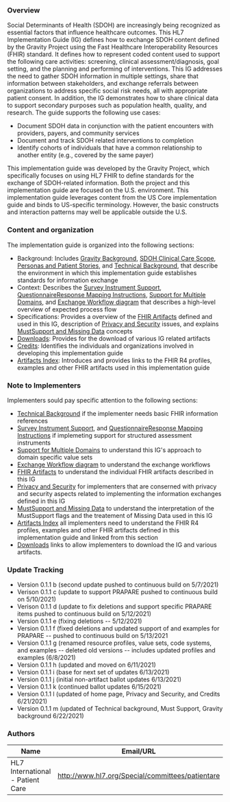 ### Overview

Social Determinants of Health (SDOH) are increasingly being recognized as essential factors that influence healthcare outcomes. This HL7 Implementation Guide (IG) defines how to exchange SDOH content defined by the Gravity Project using the Fast Healthcare Interoperability Resources (FHIR) standard. It defines how to represent coded content used to support the following care activities: screening, clinical assessment/diagnosis, goal setting, and the planning and performing of interventions. This IG addresses the need to gather SDOH information in multiple settings, share that information between stakeholders, and exchange referrals between organizations to address specific social risk needs, all with appropriate patient consent.  In addition, the IG demonstrates how to share clinical data to support secondary purposes such as population health, quality, and research. The guide supports the following use cases:
* 	Document SDOH data in conjunction with the patient encounters with providers, payers, and community services
* 	Document and track SDOH related interventions to completion
* 	Identify cohorts of individuals that have a common relationship to another entity (e.g., covered by the same payer)


This implementation guide was developed by the Gravity Project, which specifically focuses on using HL7 FHIR to define standards for the exchange of SDOH-related information.  Both the project and this implementation guide are focused on the U.S. environment.  This implementation guide leverages content from the US Core implementation guide and binds to US-specific terminology.  However, the basic constructs and interaction patterns may well be applicable outside the U.S.

### Content and organization

The implementation guide is organized into the following sections:

* Background: Includes [Gravity Background](http://build.fhir.org/ig/HL7/fhir-sdoh-clinicalcare/gravity_background.html), [SDOH Clinical Care Scope](http://build.fhir.org/ig/HL7/fhir-sdoh-clinicalcare/sdoh_clinical_care_scope.html), [Personas and Patient Stories](http://build.fhir.org/ig/HL7/fhir-sdoh-clinicalcare/personas_and_patient_stories.html), and [Technical Background](http://build.fhir.org/ig/HL7/fhir-sdoh-clinicalcare/technical_background.html), that describe the environment in which this implementation guide establishes standards for information exchange
* Context: Describes the [Survey Instrument Support](http://build.fhir.org/ig/HL7/fhir-sdoh-clinicalcare/survey_instrument_support.html),[ QuestionnaireResponse Mapping Instructions](http://build.fhir.org/ig/HL7/fhir-sdoh-clinicalcare/mapping_instructions.html), [Support for Multiple Domains](http://build.fhir.org/ig/HL7/fhir-sdoh-clinicalcare/support_for_multiple_domains.html), and [Exchange Workflow diagram](http://build.fhir.org/ig/HL7/fhir-sdoh-clinicalcare/exchange_workflow.html) that describes a high-level overview of expected process flow
* Specifications: Provides a overview of the [FHIR Artifacts](http://build.fhir.org/ig/HL7/fhir-sdoh-clinicalcare/fhir_artifacts_overview.html) defined and used in this IG, description of [Privacy and Security](http://build.fhir.org/ig/HL7/fhir-sdoh-clinicalcare/privacy_and_security.html) issues, and explains [MustSupport and Missing Data](http://build.fhir.org/ig/HL7/fhir-sdoh-clinicalcare/mustsupport_and_missing_data.html) concepts 
* [Downloads](http://build.fhir.org/ig/HL7/fhir-sdoh-clinicalcare/downloads.html): Provides for the download of various IG related artifacts
* [Credits](http://build.fhir.org/ig/HL7/fhir-sdoh-clinicalcare/credits.html): Identifies the individuals and organizations involved in developing this implementation guide
* [Artifacts Index](http://build.fhir.org/ig/HL7/fhir-sdoh-clinicalcare/artifacts.html):  Introduces and provides links to the FHIR R4 profiles, examples and other FHIR artifacts used in this implementation guide

### Note to Implementers

Implementers sould pay specific attention to the following sections:

* [Technical Background](http://build.fhir.org/ig/HL7/fhir-sdoh-clinicalcare/technical_background.html) if the implementer needs basic FHIR information references
* [Survey Instrument Support](http://build.fhir.org/ig/HL7/fhir-sdoh-clinicalcare/survey_instrument_support.html), and [ QuestionnaireResponse Mapping Instructions](http://build.fhir.org/ig/HL7/fhir-sdoh-clinicalcare/mapping_instructions.html) if implemeting support for structured assessment instruments
* [Support for Multiple Domains](http://build.fhir.org/ig/HL7/fhir-sdoh-clinicalcare/support_for_multiple_domains.html) to understand this IG's approach to domain specific value sets
* [Exchange Workflow diagram](http://build.fhir.org/ig/HL7/fhir-sdoh-clinicalcare/exchange_workflow.html) to understand the exchange workflows
* [FHIR Artifacts](http://build.fhir.org/ig/HL7/fhir-sdoh-clinicalcare/fhir_artifacts_overview.html) to understand the individual FHIR artifacts described in this IG
* [Privacy and Security](http://build.fhir.org/ig/HL7/fhir-sdoh-clinicalcare/privacy_and_security.html) for implementers that are conserned with privacy and security aspects related to implementing the information exchanges defined in this IG
* [MustSupport and Missing Data](http://build.fhir.org/ig/HL7/fhir-sdoh-clinicalcare/mustsupport_and_missing_data.html) to understand the interpretation of the MustSupport flags and the treatement of Missing Data used in this IG 
* [Artifacts Index](http://build.fhir.org/ig/HL7/fhir-sdoh-clinicalcare/artifacts.html) all implementers need to understand the FHIR R4 profiles, examples and other FHIR artifacts defined in this implementation guide and linked from this section
* [Downloads](http://build.fhir.org/ig/HL7/fhir-sdoh-clinicalcare/downloads.html) links to allow implementers to download the IG and various artifacts. 

### Update Tracking

* Version 0.1.1 b (second update pushed to continuous build on 5/7/2021)
* Verison 0.1.1 c (update to support PRAPARE pushed to continuous build on 5/10/2021)
* Verison 0.1.1 d (update to fix deletions and support specific PRAPARE items pushed to continuous build on 5/12/2021)
* Version 0.1.1 e (fixing deletions -- 5/12/2021)
* Version 0.1.1 f (fixed deletions and updated support of and examples for PRAPARE -- pushed to continuous build on 5/13/2021
* Version 0.1.1 g (renamed resource profiles, value sets, code systems, and examples -- deleted old versions -- includes updated profiles and examples (6/8/2021)
* Version 0.1.1 h (updated and moved on 6/11/2021)
* Version 0.1.1 i (base for next set of updates 6/13/2021)
* Version 0.1.1 j (initial non-artifact ballot updates 6/13/2021)
* Version 0.1.1 k (continued ballot updates 6/15/2021)
* Version 0.1.1 l (updated of home page, Privacy and Security, and Credits 6/21/2021)
* Version 0.1.1 m (updated of Technical background, Must Support, Gravity background 6/22/2021)




### Authors

<table>
<thead>
<tr>
<th>Name</th>
<th>Email/URL</th>
</tr>
</thead>
<tbody>
<tr>
<td>HL7 International - Patient Care</td>
<td><a href="http://www.hl7.org/Special/committees/patientare" target="_new">http://www.hl7.org/Special/committees/patientare</a></td>
</tr>
</tbody>
</table>


